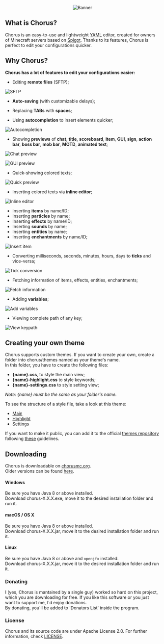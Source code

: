 <p align="center">
  <img src="https://i.imgur.com/4FyinoS.png" alt="Banner" />
</p>

## What is Chorus?
Chorus is an easy-to-use and lightweight [YAML](http://yaml.org/) editor, created for owners of Minecraft servers based on [Spigot](https://spigotmc.org).
Thanks to its features, Chorus is perfect to edit your configurations quicker. 

## Why Chorus?
**Chorus has a lot of features to edit your configurations easier:**   
   
   
* Editing **remote files** (SFTP);

![SFTP](https://i.imgur.com/hbDH51r.png)
   
   
* **Auto-saving** (with customizable delays);
   
   
* Replacing **TABs** with **spaces**;
   
   
* Using **autocompletion** to insert elements quicker;
   
![Autocompletion](https://i.imgur.com/vKauqfs.png)
   
   
* Showing **previews** of **chat**, **title**, **scoreboard**, **item**, **GUI**, **sign**, **action bar**, **boss bar**, **mob bar**, **MOTD**, **animated text**;   
   
![Chat preview](https://i.imgur.com/Hnn2J7n.png)   

![GUI preview](https://i.imgur.com/ENLn206.png)   
   
* Quick-showing colored texts;   
    
![Quick preview](https://i.imgur.com/Za6T9cF.png)   
   
   
* Inserting colored texts via **inline editor**;  
    
![Inline editor](https://i.imgur.com/coRGKGt.png)   
   
   
* Inserting **items** by name/ID;
* Inserting **particles** by name;
* Inserting **effects** by name/ID;
* Inserting **sounds** by name;
* Inserting **entities** by name;
* Inserting **enchantments** by name/ID;   
   
![Insert item](https://i.imgur.com/TbRM1L9.png)   

   
* Converting milliseconds, seconds, minutes, hours, days to **ticks** and vice-versa;
      
![Tick conversion](https://i.imgur.com/o8pQhmJ.png)   

   
* Fetching information of items, effects, entities, enchantments;   
   
![Fetch information](https://i.imgur.com/ak2YgNI.png)   


* Adding **variables**;   
   
![Add variables](https://i.imgur.com/XT9xVOi.png)  
 
   
* Viewing complete path of any key;   
   
![View keypath](https://i.imgur.com/hVukn96.png)   

   

## Creating your own theme
Chorus supports custom themes. If you want to create your own, create a folder into chorus/themes named as your theme's name.   
In this folder, you have to create the following files:
* **{name}.css**, to style the main view;    
* **{name}-highlight.css** to style keywords;    
* **{name}-settings.css** to style setting view;    

_Note: {name} must be the same as your folder's name._

To see the structure of a style file, take a look at this theme:   
* [Main](https://github.com/iAmGio/chorus/blob/master/src/assets/styles/light.css)       
* [Highlight](https://github.com/iAmGio/chorus/blob/master/src/assets/styles/light-highlight.css)    
* [Settings](https://github.com/iAmGio/chorus/blob/master/src/assets/styles/light-settings.css)

If you want to make it public, you can add it to the official [themes repository](https://github.com/iAmGio/chorus-themes) following [these](https://github.com/iAmGio/chorus-themes/blob/master/README.md) guidelines.

## Downloading
Chorus is downloadable on [chorusmc.org](http://chorusmc.org).  
Older versions can be found [here](https://github.com/iAmGio/chorus/releases).

#### Windows
Be sure you have Java 8 or above installed.   
Download chorus-X.X.X.exe, move it to the desired installation folder and run it.  

#### macOS / OS X
Be sure you have Java 8 or above installed.  
Download chorus-X.X.X.jar, move it to the desired installation folder and run it.

#### Linux
Be sure you have Java 8 or above and `openjfx` installed.  
Download chorus-X.X.X.jar, move it to the desired installation folder and run it.  



### Donating
I (yes, Chorus is mantained by a single guy) worked so hard on this project, which you are downloading for free. If you like this software or you just want to support me, I'd enjoy donations.     
By donating, you'll be added to 'Donators List' inside the program.

### License
Chorus and its source code are under Apache License 2.0. For further information, check [LICENSE](https://github.com/iAmGio/chorus/blob/master/LICENSE).